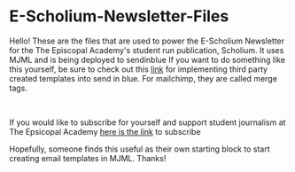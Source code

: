 # E-Scholium-Newsletter-Files
<p>Hello! These are the files that are used to power the E-Scholium Newsletter for the The Episcopal Academy's student run publication, Scholium.
It uses MJML and is being deployed to sendinblue
If you want to do something like this yourself, be sure to check out this <a href="https://help.sendinblue.com/hc/en-us/articles/360000268730-Using-SendinBlue-s-New-Template-Language-to-create-email-templates-and-campaigns-NEW-">link</a> for implementing third party created templates into send in blue. For mailchimp, they are called merge tags.</p>
<br/>
</p> If you would like to subscribe for yourself and support student journalism at The Epsicopal Academy <a href="https://c8e496a0.sibforms.com/serve/MUIEAER9KYbYzyIiB3Q1HxsdpssDZwM_WTVJHNMbqr7lYag8Cee28FXzMHyOSC0UjfMTevKuWWPLtHltG7dAv-5k_YikbQ3_93C_bPdbvVhRYFEpnuc3-uMzWCRZVUWZIytj6R2Q6lQGI8EHRV5tfru4yXs_x_pj-go32xeWyNuE_-zcFjx6d9Iz8UKTrsr_zKDy3g1GqSguDO4I">here is the link</a> to subscribe

<p>Hopefully, someone finds this useful as their own starting block to start creating email templates in MJML. Thanks!</p>
